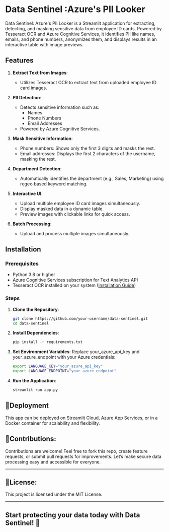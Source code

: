 # Data Sentinel :Azure's PII Looker
Data Sentinel: Azure's PII Looker is a Streamlit application for extracting, detecting, and masking sensitive data from employee ID cards. Powered by Tesseract OCR and Azure Cognitive Services, it identifies PII like names, emails, and phone numbers, anonymizes them, and displays results in an interactive table with image previews.

## Features

1. **Extract Text from Images**:
   - Utilizes Tesseract OCR to extract text from uploaded employee ID card images.
   
2. **PII Detection**:
   - Detects sensitive information such as:
     - Names
     - Phone Numbers
     - Email Addresses
   - Powered by Azure Cognitive Services.

3. **Mask Sensitive Information**:
   - Phone numbers: Shows only the first 3 digits and masks the rest.
   - Email addresses: Displays the first 2 characters of the username, masking the rest.

4. **Department Detection**:
   - Automatically identifies the department (e.g., Sales, Marketing) using regex-based keyword matching.

5. **Interactive UI**:
   - Upload multiple employee ID card images simultaneously.
   - Display masked data in a dynamic table.
   - Preview images with clickable links for quick access.

6. **Batch Processing**:
   - Upload and process multiple images simultaneously.   

## Installation

### Prerequisites
- Python 3.8 or higher
- Azure Cognitive Services subscription for Text Analytics API
- Tesseract OCR installed on your system ([Installation Guide](https://github.com/tesseract-ocr/tesseract))

### Steps
1. **Clone the Repository**:
   ```bash
   git clone https://github.com/your-username/data-sentinel.git
   cd data-sentinel
   
2. **Install Dependencies**:
   ```bash
   pip install -r requirements.txt


4. **Set Environment Variables**: Replace your_azure_api_key and your_azure_endpoint with your Azure credentials:
   ```bash
   export LANGUAGE_KEY="your_azure_api_key"
   export LANGUAGE_ENDPOINT="your_azure_endpoint"
   

5. **Run the Application**:
    ```bash
   streamlit run app.py


## 🚀Deployment
This app can be deployed on Streamlit Cloud, Azure App Services, or in a Docker container for scalability and flexibility.
 
## 🤝Contributions:
Contributions are welcome! Feel free to fork this repo, create feature requests, or submit pull requests for improvements. Let’s make secure data processing easy and accessible for everyone.

-------------------------------------------------------------------------------------------------------------------------------------------------------------------------------------------
##  📜License:
This project is licensed under the MIT License.

-------------------------------------------------------------------------------------------------------------------------------------------------------------------------------------------
## Start protecting your data today with Data Sentinel! 🚀
